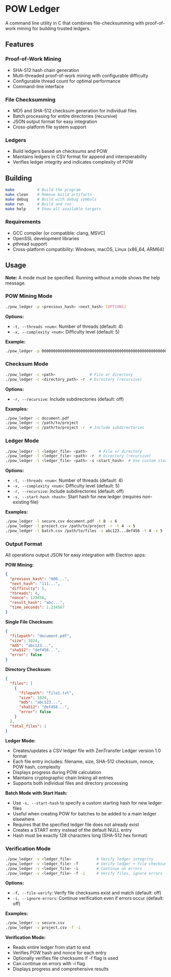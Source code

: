 # POW Ledger

A command line utility in C that combines file-checksumming with proof-of-work mining for building trusted ledgers.

## Features

### Proof-of-Work Mining
- SHA-512 hash chain generation
- Multi-threaded proof-of-work mining with configurable difficulty
- Configurable thread count for optimal performance
- Command-line interface

### File Checksumming
- MD5 and SHA-512 checksum generation for individual files
- Batch processing for entire directories (recursive)
- JSON output format for easy integration
- Cross-platform file system support

### Ledgers
- Build ledgers based on checksums and POW
- Maintains ledgers in CSV format for append and interoperability
- Verifies ledger integrity and indicates complexity of POW

## Building

```bash
make          # Build the program
make clean    # Remove build artifacts
make debug    # Build with debug symbols
make run      # Build and run
make help     # Show all available targets
```

### Requirements

- GCC compiler (or compatible: clang, MSVC)
- OpenSSL development libraries
- pthread support
- Cross-platform compatibility: Windows, macOS, Linux (x86_64, ARM64)

## Usage

**Note:** A mode must be specified. Running without a mode shows the help message.

### POW Mining Mode
```bash
./pow_ledger -p <previous_hash> <next_hash> [OPTIONS]
```

**Options:**
- `-t, --threads <num>`: Number of threads (default: 4)
- `-x, --complexity <num>`: Difficulty level (default: 5)

**Example:**
```bash
./pow_ledger -p 00000000000000000000000000000000000000000000000000000000000000000000000000000000000000000000000000000000000000000000000000000000 11111111111111111111111111111111111111111111111111111111111111111111111111111111111111111111111111111111111111111111111111111111 -t 8 -x 6
```

### Checksum Mode
```bash
./pow_ledger -c <path>               # File or directory
./pow_ledger -c <directory_path> -r  # Directory (recursive)
```

**Options:**
- `-r, --recursive`: Include subdirectories (default: off)

**Examples:**
```bash
./pow_ledger -c document.pdf
./pow_ledger -c /path/to/project
./pow_ledger -c /path/to/project -r  # Include subdirectories
```

### Ledger Mode
```bash
./pow_ledger -l <ledger_file> <path>     # File or directory
./pow_ledger -l <ledger_file> <path> -r  # Directory (recursive)
./pow_ledger -l <ledger_file> <path> -s <start_hash>  # Use custom start hash
```

**Options:**
- `-t, --threads <num>`: Number of threads (default: 4)
- `-x, --complexity <num>`: Difficulty level (default: 5)
- `-r, --recursive`: Include subdirectories (default: off)
- `-s, --start-hash <hash>`: Start hash for new ledger (requires non-existing file)

**Examples:**
```bash
./pow_ledger -l secure.csv document.pdf -t 8 -x 6
./pow_ledger -l project.csv /path/to/project -r -t 4 -x 5
./pow_ledger -l batch.csv /path/to/files -s abc123...def456 -t 4 -x 5
```

### Output Format
All operations output JSON for easy integration with Electron apps:

**POW Mining:**
```json
{
  "previous_hash": "000...",
  "next_hash": "111...",
  "difficulty": 5,
  "threads": 4,
  "nonce": 123456,
  "result_hash": "abc...",
  "time_seconds": 1.234567
}
```

**Single File Checksum:**
```json
{
  "filepath": "document.pdf",
  "size": 1024,
  "md5": "abc123...",
  "sha512": "def456...",
  "error": false
}
```

**Directory Checksum:**
```json
{
  "files": [
    {
      "filepath": "file1.txt",
      "size": 1024,
      "md5": "abc123...",
      "sha512": "def456...",
      "error": false
    }
  ],
  "total_files": 1
}
```

**Ledger Mode:**
- Creates/updates a CSV ledger file with ZenTransfer Ledger version 1.0 format
- Each file entry includes: filename, size, SHA-512 checksum, nonce, POW hash, complexity
- Displays progress during POW calculation
- Maintains cryptographic chain linking all entries
- Supports both individual files and directory processing

**Batch Mode with Start Hash:**
- Use `-s, --start-hash` to specify a custom starting hash for new ledger files
- Useful when creating POW for batches to be added to a main ledger elsewhere
- Requires that the specified ledger file does not already exist
- Creates a START entry instead of the default NULL entry
- Hash must be exactly 128 characters long (SHA-512 hex format)

### Verification Mode
```bash
./pow_ledger -v <ledger_file>           # Verify ledger integrity
./pow_ledger -v <ledger_file> -f        # Verify ledger + file checksums
./pow_ledger -v <ledger_file> -i        # Continue on errors
./pow_ledger -v <ledger_file> -f -i     # Verify files, ignore errors
```

**Options:**
- `-f, --file-verify`: Verify file checksums exist and match (default: off)
- `-i, --ignore-errors`: Continue verification even if errors occur (default: off)

**Examples:**
```bash
./pow_ledger -v secure.csv
./pow_ledger -v project.csv -f -i
```

**Verification Mode:**
- Reads entire ledger from start to end
- Verifies POW hash and nonce for each entry
- Optionally verifies file checksums if -f flag is used
- Can continue on errors with -i flag
- Displays progress and comprehensive results 
